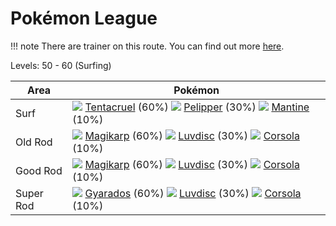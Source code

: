 # Pokémon League

!!! note
    There are trainer on this route. You can find out more [here](/trainer_changes/pokemon_league/).

Levels: 50 - 60 (Surfing)

Area       | Pokémon
---        | ---
Surf       | ![][073]  [Tentacruel] (60%) ![][279]  [Pelipper] (30%) ![][226]  [Mantine] (10%)
Old Rod    | ![][129]  [Magikarp] (60%) ![][370]  [Luvdisc] (30%) ![][222]  [Corsola] (10%)
Good Rod   | ![][129]  [Magikarp] (60%) ![][370]  [Luvdisc] (30%) ![][222]  [Corsola] (10%)
Super Rod  | ![][130]  [Gyarados] (60%) ![][370]  [Luvdisc] (30%) ![][222]  [Corsola] (10%)


[Tentacruel]: /pokemon_changes/073/
[Magikarp]: /pokemon_changes/129/
[Gyarados]: /pokemon_changes/130/
[Corsola]: /pokemon_changes/222/
[Mantine]: /pokemon_changes/226/
[Pelipper]: /pokemon_changes/279/
[Luvdisc]: /pokemon_changes/370/
[073]: /img/pokemon/073.png
[129]: /img/pokemon/129.png
[130]: /img/pokemon/130.png
[222]: /img/pokemon/222.png
[226]: /img/pokemon/226.png
[279]: /img/pokemon/279.png
[370]: /img/pokemon/370.png
